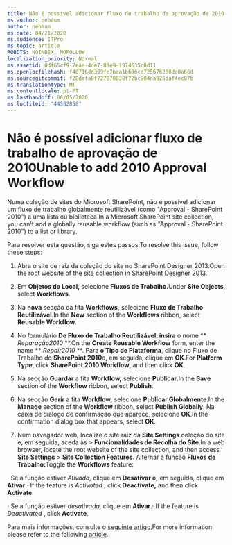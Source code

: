 ```yaml
---
title: Não é possível adicionar fluxo de trabalho de aprovação de 2010
ms.author: pebaum
author: pebaum
ms.date: 04/21/2020
ms.audience: ITPro
ms.topic: article
ROBOTS: NOINDEX, NOFOLLOW
localization_priority: Normal
ms.assetid: 0df65cf9-7eae-4de7-88e9-1914635c8d11
ms.openlocfilehash: f40716dd399fe7bea1b606cd725676268dc0a66d
ms.sourcegitcommit: f28dafa0f727870038f72bc904da926daf4ec07b
ms.translationtype: MT
ms.contentlocale: pt-PT
ms.lasthandoff: 06/05/2020
ms.locfileid: "44582858"
---
```

# <a name="unable-to-add-2010-approval-workflow"></a><span data-ttu-id="08e47-102">Não é possível adicionar fluxo de trabalho de aprovação de 2010</span><span class="sxs-lookup"><span data-stu-id="08e47-102">Unable to add 2010 Approval Workflow</span></span>

<span data-ttu-id="08e47-103">Numa coleção de sites do Microsoft SharePoint, não é possível adicionar um fluxo de trabalho globalmente reutilizável (como "Approval - SharePoint 2010") a uma lista ou biblioteca.</span><span class="sxs-lookup"><span data-stu-id="08e47-103">In a Microsoft SharePoint site collection, you can't add a globally reusable workflow (such as "Approval - SharePoint 2010") to a list or library.</span></span>
  
<span data-ttu-id="08e47-104">Para resolver esta questão, siga estes passos:</span><span class="sxs-lookup"><span data-stu-id="08e47-104">To resolve this issue, follow these steps:</span></span> 
  
1. <span data-ttu-id="08e47-105">Abra o site de raiz da coleção do site no SharePoint Designer 2013.</span><span class="sxs-lookup"><span data-stu-id="08e47-105">Open the root website of the site collection in SharePoint Designer 2013.</span></span>
  
2. <span data-ttu-id="08e47-106">Em **Objetos do Local,** selecione **Fluxos de Trabalho.**</span><span class="sxs-lookup"><span data-stu-id="08e47-106">Under **Site Objects**, select **Workflows**.</span></span> 
  
3. <span data-ttu-id="08e47-107">Na **nova** secção da fita **Workflows,** selecione **Fluxo de Trabalho Reutilizável**.</span><span class="sxs-lookup"><span data-stu-id="08e47-107">In the **New** section of the **Workflows** ribbon, select **Reusable Workflow**.</span></span> 
  
4. <span data-ttu-id="08e47-108">No formulário **De Fluxo de Trabalho Reutilizável, insira** o nome \*\* *Reparação2010* \*\*.</span><span class="sxs-lookup"><span data-stu-id="08e47-108">On the **Create Reusable Workflow** form, enter the name \*\* *Repair2010* \*\*.</span></span> <span data-ttu-id="08e47-109">Para **o Tipo de Plataforma**, clique no Fluxo de Trabalho do **SharePoint 2010**e, em seguida, clique em **OK**.</span><span class="sxs-lookup"><span data-stu-id="08e47-109">For **Platform Type**, click **SharePoint 2010 Workflow**, and then click **OK**.</span></span> 
  
1. <span data-ttu-id="08e47-110">Na secção **Guardar** a fita **Workflow,** selecione **Publicar**.</span><span class="sxs-lookup"><span data-stu-id="08e47-110">In the **Save** section of the **Workflow** ribbon, select **Publish**.</span></span> 
  
2. <span data-ttu-id="08e47-111">Na secção **Gerir** a fita **Workflow,** selecione **Publicar Globalmente**.</span><span class="sxs-lookup"><span data-stu-id="08e47-111">In the **Manage** section of the **Workflow** ribbon, select **Publish Globally**.</span></span> <span data-ttu-id="08e47-112">Na caixa de diálogo de confirmação que aparece, selecione **OK**.</span><span class="sxs-lookup"><span data-stu-id="08e47-112">In the confirmation dialog box that appears, select **OK**.</span></span> 
  
3. <span data-ttu-id="08e47-113">Num navegador web, localize o site raiz da **Site Settings** coleção do site e, em seguida, aceda às \> **Funcionalidades de Recolha do Site**.</span><span class="sxs-lookup"><span data-stu-id="08e47-113">In a web browser, locate the root website of the site collection, and then access **Site Settings** \> **Site Collection Features**.</span></span> <span data-ttu-id="08e47-114">Alternar a função **Fluxos de Trabalho:**</span><span class="sxs-lookup"><span data-stu-id="08e47-114">Toggle the **Workflows** feature:</span></span> 
  
<span data-ttu-id="08e47-115">· Se a função estiver *Ativada,* clique em **Desativar e,** em seguida, clique em **Ativar**.</span><span class="sxs-lookup"><span data-stu-id="08e47-115">· If the feature is  *Activated*  , click **Deactivate,** and then click **Activate**.</span></span> 
  
<span data-ttu-id="08e47-116">· Se a função estiver *desativada,* clique em **Ativar**.</span><span class="sxs-lookup"><span data-stu-id="08e47-116">· If the feature is  *Deactivated*  , click **Activate**.</span></span> 
  
<span data-ttu-id="08e47-117">Para mais informações, consulte o [seguinte artigo.](https://go.microsoft.com/fwlink/?linkid=2047770&amp;clcid=0x409)</span><span class="sxs-lookup"><span data-stu-id="08e47-117">For more information please refer to the following [article](https://go.microsoft.com/fwlink/?linkid=2047770&amp;clcid=0x409).</span></span>
  

